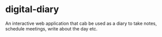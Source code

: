 # digital-diary
An interactive web application that cab be used as a diary to take notes, schedule meetings, write about the day etc.
